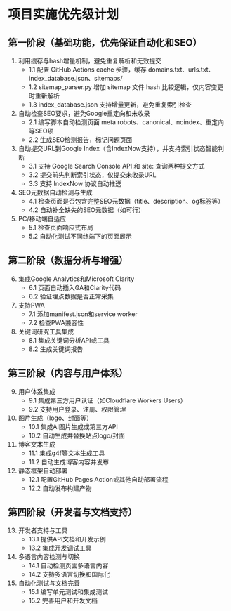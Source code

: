 # 项目实施优先级计划

## 第一阶段（基础功能，优先保证自动化和SEO）

1. 利用缓存与hash增量机制，避免重复解析和无效提交
   - 1.1 配置 GitHub Actions cache 步骤，缓存 domains.txt、urls.txt、index_database.json、sitemaps/
   - 1.2 sitemap_parser.py 增加 sitemap 文件 hash 比较逻辑，仅内容变更时重新解析
   - 1.3 index_database.json 支持增量更新，避免重复索引检查
2. 自动检查SEO要求，避免Google重定向和未收录
   - 2.1 编写脚本自动检测页面 meta robots、canonical、noindex、重定向等SEO项
   - 2.2 生成SEO检测报告，标记问题页面
3. 自动提交URL到Google Index（含IndexNow支持），并支持索引状态智能判断
   - 3.1 支持 Google Search Console API 和 site: 查询两种提交方式
   - 3.2 提交前先判断索引状态，仅提交未收录URL
   - 3.3 支持 IndexNow 协议自动推送
4. SEO元数据自动检测与生成
   - 4.1 检查页面是否包含完整SEO元数据（title、description、og标签等）
   - 4.2 自动补全缺失的SEO元数据（如可行）
5. PC/移动端自适应
   - 5.1 检查页面响应式布局
   - 5.2 自动化测试不同终端下的页面展示

## 第二阶段（数据分析与增强）

6. 集成Google Analytics和Microsoft Clarity
   - 6.1 页面自动插入GA和Clarity代码
   - 6.2 验证埋点数据是否正常采集
7. 支持PWA
   - 7.1 添加manifest.json和service worker
   - 7.2 检查PWA兼容性
8. 关键词研究工具集成
   - 8.1 集成关键词分析API或工具
   - 8.2 生成关键词报告

## 第三阶段（内容与用户体系）

9. 用户体系集成
   - 9.1 集成第三方用户认证（如Cloudflare Workers Users）
   - 9.2 支持用户登录、注册、权限管理
10. 图片生成（logo、封面等）
    - 10.1 集成AI图片生成或第三方API
    - 10.2 自动生成并替换站点logo/封面
11. 博客文本生成
    - 11.1 集成g4f等文本生成工具
    - 11.2 自动生成博客内容并发布
12. 静态框架自动部署
    - 12.1 配置GitHub Pages Action或其他自动部署流程
    - 12.2 自动发布构建产物

## 第四阶段（开发者与文档支持）

13. 开发者支持与工具
    - 13.1 提供API文档和开发示例
    - 13.2 集成开发调试工具
14. 多语言内容检测与切换
    - 14.1 自动检测页面多语言内容
    - 14.2 支持多语言切换和国际化
15. 自动化测试与文档完善
    - 15.1 编写单元测试和集成测试
    - 15.2 完善用户和开发文档